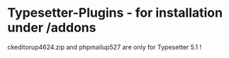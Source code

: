 # Typesetter-Plugins  - for installation under /addons
ckeditorup4624.zip and phpmailup527 are only for Typesetter 5.1 !
